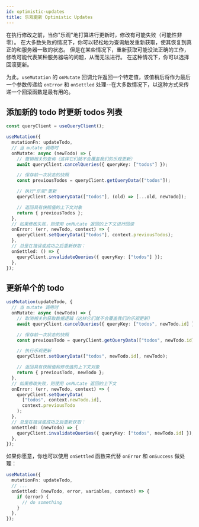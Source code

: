 ```yaml
---
id: optimistic-updates
title: 乐观更新 Optimistic Updates
---
```


在执行修改之前，当你"乐观"地打算进行更新时，修改有可能失败（可能性非零）。
在大多数失败的情况下，你可以轻松地为查询触发重新获取，使其恢复到真正的和服务器一致的状态。
但是在某些情况下，重新获取可能没法正确的工作，修改可能代表某种服务器端的问题，从而无法进行。
在这种情况下，你可以选择回滚更新。

为此，`useMutation` 的 `onMutate` 回调允许返回一个特定值，该值稍后将作为最后一个参数传递给 `onError` 和 `onSettled` 处理--在大多数情况下，以这种方式来传递一个回滚函数是最有用的。

## 添加新的 todo 时更新 todos 列表

```ts
const queryClient = useQueryClient();

useMutation({
  mutationFn: updateTodo,
  // 当 mutate 调用时
  onMutate: async (newTodo) => {
    // 撤销相关的查询（这样它们就不会覆盖我们的乐观更新）
    await queryClient.cancelQueries({ queryKey: ["todos"] });

    // 保存前一次状态的快照
    const previousTodos = queryClient.getQueryData(["todos"]);

    // 执行"乐观"更新
    queryClient.setQueryData(["todos"], (old) => [...old, newTodo]);

    // 返回具有快照值的上下文对象
    return { previousTodos };
  },
  // 如果修改失败，则使用 onMutate 返回的上下文进行回滚
  onError: (err, newTodo, context) => {
    queryClient.setQueryData(["todos"], context.previousTodos);
  },
  // 总是在错误或成功之后重新获取：
  onSettled: () => {
    queryClient.invalidateQueries({ queryKey: ["todos"] });
  },
});
```

## 更新单个的 todo

```ts
useMutation(updateTodo, {
  // 当 mutate 调用时
  onMutate: async (newTodo) => {
    // 取消相关的获取数据逻辑（这样它们就不会覆盖我们的乐观更新）
    await queryClient.cancelQueries({ queryKey: ["todos", newTodo.id] });

    // 保存前一次状态的快照
    const previousTodo = queryClient.getQueryData(["todos", newTodo.id]);

    // 执行乐观更新
    queryClient.setQueryData(["todos", newTodo.id], newTodo);

    // 返回具有快照值和修改值的上下文对象
    return { previousTodo, newTodo };
  },
  // 如果修改失败，则使用 onMutate 返回的上下文
  onError: (err, newTodo, context) => {
    queryClient.setQueryData(
      ["todos", context.newTodo.id],
      context.previousTodo
    );
  },
  // 总是在错误或成功之后重新获取：
  onSettled: (newTodo) => {
    queryClient.invalidateQueries({ queryKey: ["todos", newTodo.id] });
  },
});
```

如果你愿意，你也可以使用 `onSettled` 函数来代替 `onError` 和 `onSuccess` 做处理：

```ts
useMutation({
  mutationFn: updateTodo,
  // ...
  onSettled: (newTodo, error, variables, context) => {
    if (error) {
      // do something
    }
  },
});
```
